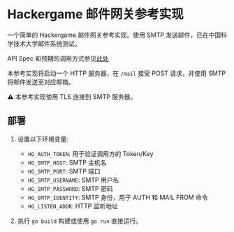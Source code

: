 # Hackergame 邮件网关参考实现

一个简单的 Hackergame 邮件网关参考实现。使用 SMTP 发送邮件，已在中国科学技术大学邮件系统测试。

API Spec 和预期的调用方式参见[此处](https://github.com/ustclug/hackergame/blob/b3a63e67270dc7b1b11491d8692d30caa54d847f/frontend/auth_providers/external.py#L24C5-L24C5)

本参考实现将启动一个 HTTP 服务器，在 `/mail` 接受 POST 请求，并使用 SMTP 将邮件发送至对应邮箱。

⚠️ 本参考实现使用 TLS 连接到 SMTP 服务器。

## 部署

1. 设置以下环境变量:
    - `HG_AUTH_TOKEN`: 用于验证调用方的 Token/Key
    - `HG_SMTP_HOST`: SMTP 主机名
    - `HG_SMTP_PORT`: SMTP 端口
    - `HG_SMTP_USERNAME`: SMTP 用户名
    - `HG_SMTP_PASSWORD`: SMTP 密码
    - `HG_SMTP_IDENTITY`: SMTP 身份，用于 AUTH 和 MAIL FROM 命令
    - `HG_LISTEN_ADDR`: HTTP 监听地址

2. 执行 `go build` 构建或使用 `go run` 直接运行。